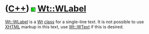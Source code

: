 # ([C++](Cpp.md)) ![Wt](PicWt.png) [Wt::WLabel](CppWLabel.md)

[Wt::WLabel](CppWLabel.md) is a [Wt](CppWt.md) [class](CppClass.md)
for a single-line text. It is not possible to use [XHTML](CppXhtml.md)
markup in this text, use [Wt::WText](CppWText.md) if this is desired.
